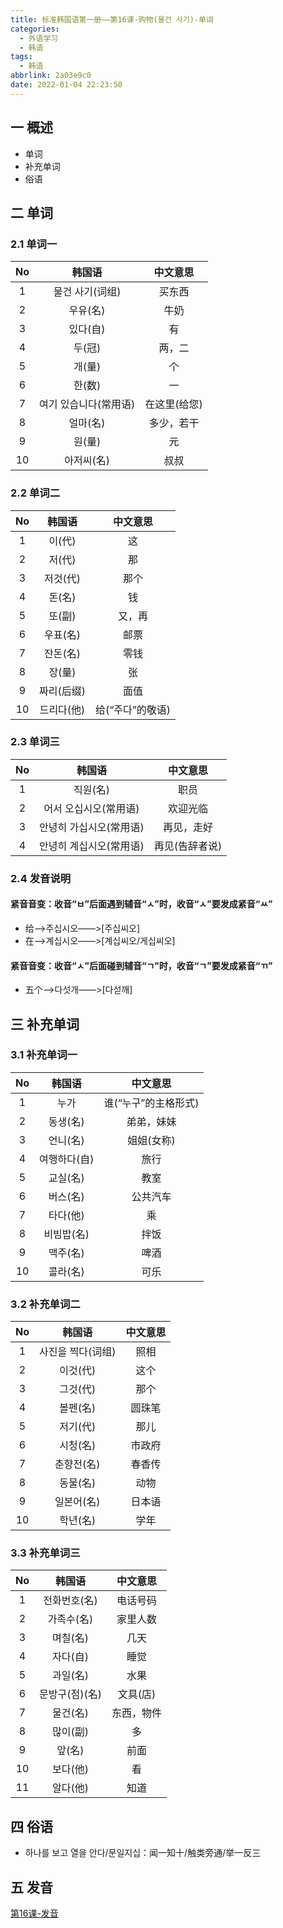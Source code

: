 ```yaml
---
title: 标准韩国语第一册——第16课-购物(물건 사기)-单词
categories:
  - 外语学习
  - 韩语
tags:
  - 韩语
abbrlink: 2a03e9c0
date: 2022-01-04 22:23:50
---
```

## 一 概述

* 单词
* 补充单词
* 俗语

<!--more-->

## 二 单词

### 2.1 单词一

|  No  |        韩国语         |   中文意思   |
| :--: | :-------------------: | :----------: |
|  1   |    물건 사기(词组)    |    买东西    |
|  2   |       우유(名)        |     牛奶     |
|  3   |       있다(自)        |      有      |
|  4   |        두(冠)         |    两，二    |
|  5   |        개(量)         |      个      |
|  6   |        한(数)         |      一      |
|  7   | 여기 있습니다(常用语) | 在这里(给您) |
|  8   |       얼마(名)        |  多少，若干  |
|  9   |        원(量)         |      元      |
|  10  |      아저씨(名)       |     叔叔     |

### 2.2 单词二

|  No  |   韩国语   |     中文意思     |
| :--: | :--------: | :--------------: |
|  1   |   이(代)   |        这        |
|  2   |   저(代)   |        那        |
|  3   |  저것(代)  |       那个       |
|  4   |   돈(名)   |        钱        |
|  5   |   또(副)   |      又，再      |
|  6   |  우표(名)  |       邮票       |
|  7   |  잔돈(名)  |       零钱       |
|  8   |   장(量)   |        张        |
|  9   | 짜리(后缀) |       面值       |
|  10  | 드리다(他) | 给(“주다”的敬语) |

### 2.3 单词三

|  No  |         韩国语          |    中文意思    |
| :--: | :---------------------: | :------------: |
|  1   |        직원(名)         |      职员      |
|  2   |  어서 오십시오(常用语)  |    欢迎光临    |
|  3   | 안녕히 가십시오(常用语) |   再见，走好   |
|  4   | 안녕히 계십시오(常用语) | 再见(告辞者说) |

### 2.4 发音说明

#### 紧音音变：收音“ㅂ”后面遇到辅音“ㅅ”时，收音“ㅅ”要发成紧音“ㅆ”

* 给——>주십시오——>[주십씨오]
* 在——>계십시오——>[계십씨오/게십씨오]

#### 紧音音变：收音“ㅅ”后面碰到辅音“ㄱ”时，收音“ㄱ”要发成紧音“ㄲ”
* 五个——>다섯개——>[다섣깨]

## 三 补充单词

### 3.1 补充单词一

|  No  |    韩国语    |       中文意思       |
| :--: | :----------: | :------------------: |
|  1   |     누가     | 谁(“누구”的主格形式) |
|  2   |   동생(名)   |      弟弟，妹妹      |
|  3   |   언니(名)   |      姐姐(女称)      |
|  4   | 여행하다(自) |         旅行         |
|  5   |   교실(名)   |         教室         |
|  6   |   버스(名)   |       公共汽车       |
|  7   |   타다(他)   |          乘          |
|  8   |  비빔밥(名)  |         拌饭         |
|  9   |   맥주(名)   |         啤酒         |
|  10  |   콜라(名)   |         可乐         |

### 3.2 补充单词二

|  No  |      韩国语       | 中文意思 |
| :--: | :---------------: | :------: |
|  1   | 사진을 찍다(词组) |   照相   |
|  2   |     이것(代)      |   这个   |
|  3   |     그것(代)      |   那个   |
|  4   |     볼펜(名)      |  圆珠笔  |
|  5   |     저기(代)      |   那儿   |
|  6   |     시청(名)      |  市政府  |
|  7   |    춘향전(名)     |  春香传  |
|  8   |     동물(名)      |   动物   |
|  9   |    일본어(名)     |  日本语  |
|  10  |     학년(名)      |   学年   |

### 3.3 补充单词三

|  No  |     韩国语     |  中文意思  |
| :--: | :------------: | :--------: |
|  1   |  전화번호(名)  |  电话号码  |
|  2   |   가족수(名)   |  家里人数  |
|  3   |    며칠(名)    |    几天    |
|  4   |    자다(自)    |    睡觉    |
|  5   |    과일(名)    |    水果    |
|  6   | 문방구(점)(名) |  文具(店)  |
|  7   |    물건(名)    | 东西，物件 |
|  8   |    많이(副)    |     多     |
|  9   |     앞(名)     |    前面    |
|  10  |    보다(他)    |     看     |
|  11  |    알다(他)    |    知道    |

## 四 俗语

* 하나를 보고 열을 안다/문일지십：闻一知十/触类旁通/举一反三

## 五 发音

[第16课-发音](https://biz.cli.im/test/FQ485319?coding=J38hyB&qrurl=http%3A%2F%2Fqr31.cn%2FJ38hyB&gtype=2)

